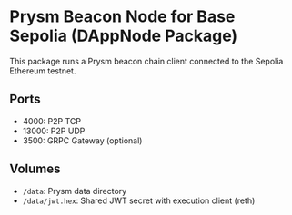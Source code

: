 # Prysm Beacon Node for Base Sepolia (DAppNode Package)

This package runs a Prysm beacon chain client connected to the Sepolia Ethereum testnet.

## Ports

- 4000: P2P TCP
- 13000: P2P UDP
- 3500: GRPC Gateway (optional)

## Volumes

- `/data`: Prysm data directory
- `/data/jwt.hex`: Shared JWT secret with execution client (reth)

